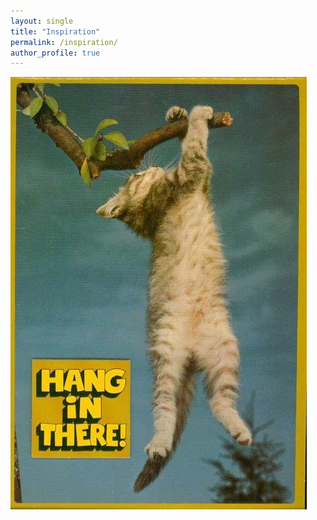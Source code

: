 ```yaml
---
layout: single
title: "Inspiration"
permalink: /inspiration/
author_profile: true
---
```

<img src='/images/hanginthere.jpg' alt='Hang in there!'>